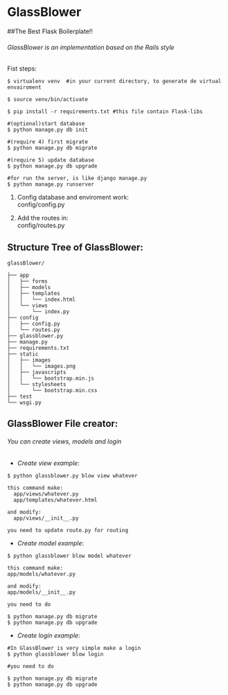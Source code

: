 GlassBlower 
===========

##The Best Flask Boilerplate!!

###### GlassBlower is an implementation based on the Rails style

Fist steps:

```
$ virtualenv venv  #in your current directory, to generate de virtual envairoment

$ source venv/bin/activate

$ pip install -r requirements.txt #this file contain Flask-libs

#(optional)start database
$ python manage.py db init 

#(require 4) first migrate
$ python manage.py db migrate 

#(require 5) update database
$ python manage.py db upgrade 

#for run the server, is like django manage.py
$ python manage.py runserver 
```

1. Config database and enviroment work: <br>
config/config.py 
 
2. Add the routes in: <br>
config/routes.py 

## Structure Tree of GlassBlower:

```
glassBlower/

├── app 
│   ├── forms 
│   ├── models 
│   ├── templates 
│   │   └── index.html 
│   └── views 
│       └── index.py 
├── config 
│   ├── config.py 
│   └── routes.py 
├── glassblower.py 
├── manage.py 
├── requirements.txt 
├── static 
│   ├── images 
│   │   └── images.png 
│   ├── javascripts 
│   │   └── bootstrap.min.js 
│   └── stylesheets 
│       └── bootstrap.min.css 
├── test 
└── wsgi.py 
```


## GlassBlower File creator:

###### You can create views, models and login

* *Create view example*:

```
$ python glassblower.py blow view whatever

this command make:
  app/views/whatever.py
  app/templates/whatever.html

and modify: 
  app/views/__init__.py

you need to update route.py for routing
```

* *Create model example*:

```
$ python glassblower blow model whatever

this command make:
app/models/whatever.py
 
and modify:
app/models/__init__.py

you need to do

$ python manage.py db migrate
$ python manage.py db upgrade
```

* *Create login example*:

```
#In GlassBlower is very simple make a login
$ python glassblower blow login

#you need to do

$ python manage.py db migrate
$ python manage.py db upgrade
```


